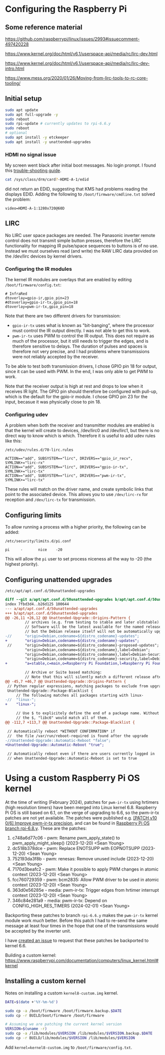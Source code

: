 # Configuring the Raspberry Pi

## Some reference material

<https://github.com/raspberrypi/linux/issues/2993#issuecomment-497420228>

<https://www.kernel.org/doc/html/v6.1/userspace-api/media/rc/lirc-dev.html>

<https://www.kernel.org/doc/html/v6.1/userspace-api/media/rc/lirc-dev-intro.html>

<https://www.mess.org/2020/01/26/Moving-from-lirc-tools-to-rc-core-tooling/>

## Initial setup

```bash
sudo apt update
sudo apt full-upgrade -y
sudo reboot
sudo rpi-update # currently updates to rpi-6.6.y
sudo reboot
# optional
sudo apt install -y etckeeper
sudo apt install -y unattended-upgrades
```

### HDMI no signal issue

My screen went black after initial boot messages. No login prompt. I found this [trouble-shooting guide](https://pip.raspberrypi.com/categories/685-whitepapers-app-notes/documents/RP-004341-WP/Troubleshooting-KMS-HDMI-output.pdf).

```bash
cat /sys/class/drm/card?-HDMI-A-1/edid
```

did not return an EDID, suggesting that KMS had problems reading the displays EDID. Adding the following to `/boot/firmware/cmdline.txt` solved the problem:

```
video=HDMI-A-1:1280x720@60D
```

## LIRC

No LIRC user space packages are needed. The Panasonic inverter remote control does not transmit simple button presses, therefore the LIRC functionality for mapping IR pulse/space sequences to buttons is of no use. Instead we must ourselves read (and write) the RAW LIRC data provided on the /dev/lirc devices by kernel drivers.

### Configuring the IR modules

The kernel IR modules are overlays that are enabled by editing `/boot/firmware/config.txt`:

```
# InfraRed
dtoverlay=gpio-ir,gpio_pin=23
#dtoverlay=gpio-ir-tx,gpio_pin=18
dtoverlay=pwm-ir-tx,gpio_pin=18
```

Note that there are two different drivers for transmission:

* `gpio-ir-tx` uses what is known as "bit-banging", where the processor must control the IR output directly. I was not able to get this to work.
* `pwm-ir-tx` uses PWM to control the IR output. This does not require as much of the processor, but it still needs to trigger the edges, and is therefore sensitive to delays. The duration of pulses and spaces is therefore not very precise, and I had problems where transmissions were not reliably accepted by the receiver.

To be able to test both transmission drivers, I chose GPIO pin 18 for output, since it can be used with PWM. In the end, I was only able to get PWM to work.

Note that the receiver output is high at rest and drops to low when it receives IR light. The GPIO pin should therefore be configured with pull-up, which is the default for the gpio-ir module. I chose GPIO pin 23 for the input, becasue it was physically close to pin 18.

### Configuring udev

A problem when both the receiver and transmitter modules are enabled is that the kernel will create to devices, /dev/lirc0 and /dev/lirc1, but there is no direct way to know which is which. Therefore it is useful to add udev rules like this:

`/etc/udev/rules.d/70-lirc.rules`

```
ACTION=="add", SUBSYSTEM=="lirc", DRIVERS=="gpio_ir_recv", SYMLINK+="lirc-rx"
ACTION=="add", SUBSYSTEM=="lirc", DRIVERS=="gpio-ir-tx", SYMLINK+="lirc-tx"
ACTION=="add", SUBSYSTEM=="lirc", DRIVERS=="pwm-ir-tx", SYMLINK+="lirc-tx"
```

These rules will match on the driver name, and create symbolic links that point to the associated device. This allows you to use `/dev/lirc-rx` for reception and `/dev/lirc-tx` for transmission.

## Configuring limits

To allow running a process with a higher priority, the following can be added:

`/etc/security/limits.d/pi.conf`

```
pi     -       nice    -20
```

This will allow the `pi` user to set process niceness all the way to -20 (the highest priority).

## Configuring unattended upgrades

`/etc/apt/apt.conf.d/50unattanded-upgrades`

```diff
diff --git a/apt/apt.conf.d/50unattended-upgrades b/apt/apt.conf.d/50unattended-upgrades
index 7fbd3d4..b26d125 100644
--- a/apt/apt.conf.d/50unattended-upgrades
+++ b/apt/apt.conf.d/50unattended-upgrades
@@ -26,11 +26,12 @@ Unattended-Upgrade::Origins-Pattern {
         // archives (e.g. from testing to stable and later oldstable).
         // Software will be the latest available for the named release,
         // but the Debian release itself will not be automatically upgraded.
-//      "origin=Debian,codename=${distro_codename}-updates";
+        "origin=Debian,codename=${distro_codename}-updates";
 //      "origin=Debian,codename=${distro_codename}-proposed-updates";
         "origin=Debian,codename=${distro_codename},label=Debian";
         "origin=Debian,codename=${distro_codename},label=Debian-Security";
         "origin=Debian,codename=${distro_codename}-security,label=Debian-Security";
+        "a=stable,c=main,o=Raspberry Pi Foundation,l=Raspberry Pi Foundation";

         // Archive or Suite based matching:
         // Note that this will silently match a different release after
@@ -45,7 +46,7 @@ Unattended-Upgrade::Origins-Pattern {
 // Python regular expressions, matching packages to exclude from upgrading
 Unattended-Upgrade::Package-Blacklist {
     // The following matches all packages starting with linux-
-//  "linux-";
+    "linux-";

     // Use $ to explicitely define the end of a package name. Without
     // the $, "libc6" would match all of them.
@@ -112,7 +113,7 @@ Unattended-Upgrade::Package-Blacklist {

 // Automatically reboot *WITHOUT CONFIRMATION* if
 //  the file /var/run/reboot-required is found after the upgrade
-//Unattended-Upgrade::Automatic-Reboot "false";
+Unattended-Upgrade::Automatic-Reboot "true";

 // Automatically reboot even if there are users currently logged in
 // when Unattended-Upgrade::Automatic-Reboot is set to true
```

# Using a custom Raspberry Pi OS kernel

At the time of writing (February 2024), patches for `pwm-ir-tx` using hrtimers (high resolution timers) have been merged into Linux kernel 6.8. Raspberry Pi OS is still based on 6.1, on the verge of upgrading to 6.6, so the pwm-ir-tx patches are not yet available. The patches were published e.g. [[PATCH v10 0/6] Improve pwm-ir-tx precision](https://lore.kernel.org/linux-pwm/cover.1703003288.git.sean@mess.org/), and can be found in [Raspberry Pi OS branch rpi-6.8.y](https://github.com/raspberrypi/linux/tree/rpi-6.8.y). These are the patches:

1. c748a6d77c06 - pwm: Rename pwm_apply_state() to pwm_apply_might_sleep() (2023-12-20) \<Sean Young>
1. dc518b378dce - pwm: Replace ENOTSUPP with EOPNOTSUPP (2023-12-20) \<Sean Young>
1. 752193da3f8b - pwm: renesas: Remove unused include (2023-12-20) \<Sean Young>
1. 7170d3beafc2 - pwm: Make it possible to apply PWM changes in atomic context (2023-12-20) \<Sean Young>
1. fcc760729359 - pwm: bcm2835: Allow PWM driver to be used in atomic context (2023-12-20) \<Sean Young>
1. 363d0e56285e - media: pwm-ir-tx: Trigger edges from hrtimer interrupt context (2023-12-20) \<Sean Young>
1. 346c84e281a9 - media: pwm-ir-tx: Depend on CONFIG_HIGH_RES_TIMERS (2024-02-01) \<Sean Young>

Backporting these patches to branch `rpi-6.6.y` makes the `pwm-ir-tx` kernel module work _much_ better. Before this patch I had to re-send the same message at least four times in the hope that one of the transmissions would be accepted by the inverter unit.

I have [created an issue](https://github.com/raspberrypi/linux/issues/5987) to request that these patches be backported to kernel 6.6.

Building a custom kernel: https://www.raspberrypi.com/documentation/computers/linux_kernel.html#kernel

## Installing a custom kernel

Notes on installing a custom `kernel8-custom.img` kernel.

```bash
DATE=$(date +'%Y-%m-%d')

sudo cp -a /boot/firmware /boot/firmware.backup.$DATE
sudo cp -r BUILD/boot/firmware /boot/firmware

# Assuming we are patching the current kernel version
VERSION=$(uname -r)
sudo cp -a /lib/modules/$VERSION /lib/modules/$VERSION.backup.$DATE
sudo cp -r BUILD/lib/modules/$VERSION /lib/modules/$VERSION
```

Add `kernel=kernel8-custom.img` to `/boot/firmware/config.txt`.
